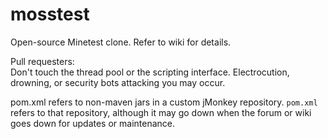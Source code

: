 mosstest
========

Open-source Minetest clone. Refer to wiki for details.

Pull requesters:  
Don't touch the thread pool or the scripting interface. 
Electrocution, drowning, or security bots attacking you may occur.

pom.xml refers to non-maven jars in a custom jMonkey repository. `pom.xml` refers to that repository, although it may go down when the forum or wiki goes down for updates or maintenance.
